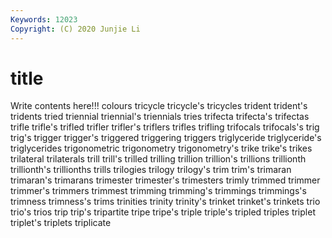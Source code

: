 ```yaml
---
Keywords: 12023
Copyright: (C) 2020 Junjie Li
---
```


# title

Write contents here!!!
colours 
tricycle 
tricycle's 
tricycles 
trident 
trident's 
tridents 
tried 
triennial 
triennial's
triennials 
tries 
trifecta 
trifecta's 
trifectas 
trifle 
trifle's 
trifled 
trifler 
trifler's
triflers 
trifles 
trifling 
trifocals 
trifocals's 
trig 
trig's 
trigger 
trigger's 
triggered
triggering 
triggers 
triglyceride 
triglyceride's 
triglycerides 
trigonometric 
trigonometry 
trigonometry's 
trike 
trike's
trikes 
trilateral 
trilaterals 
trill 
trill's 
trilled 
trilling 
trillion 
trillion's 
trillions
trillionth 
trillionth's 
trillionths 
trills 
trilogies 
trilogy 
trilogy's 
trim 
trim's 
trimaran
trimaran's 
trimarans 
trimester 
trimester's 
trimesters 
trimly 
trimmed 
trimmer 
trimmer's 
trimmers
trimmest 
trimming 
trimming's 
trimmings 
trimmings's 
trimness 
trimness's 
trims 
trinities 
trinity
trinity's 
trinket 
trinket's 
trinkets 
trio 
trio's 
trios 
trip 
trip's 
tripartite
tripe 
tripe's 
triple 
triple's 
tripled 
triples 
triplet 
triplet's 
triplets 
triplicate
